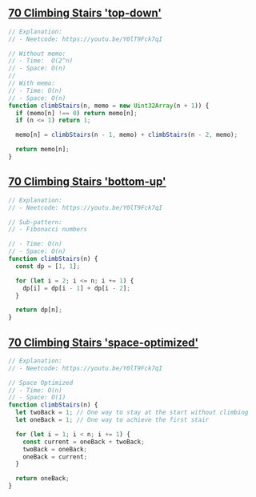 ## [70 Climbing Stairs 'top-down'](https://leetcode.com/problems/climbing-stairs/description/)

<!-- notecardId: 1758391291772 -->

```js
// Explanation:
// - Neetcode: https://youtu.be/Y0lT9Fck7qI

// Without memo:
// - Time:  O(2^n)
// - Space: O(n)
//
// With memo:
// - Time: O(n)
// - Space: O(n)
function climbStairs(n, memo = new Uint32Array(n + 1)) {
  if (memo[n] !== 0) return memo[n];
  if (n <= 1) return 1;

  memo[n] = climbStairs(n - 1, memo) + climbStairs(n - 2, memo);

  return memo[n];
}
```

## [70 Climbing Stairs 'bottom-up'](https://leetcode.com/problems/climbing-stairs/description/)

<!-- notecardId: 1758391291774 -->

```js
// Explanation:
// - Neetcode: https://youtu.be/Y0lT9Fck7qI

// Sub-pattern:
// - Fibonacci numbers

// - Time: O(n)
// - Space: O(n)
function climbStairs(n) {
  const dp = [1, 1];

  for (let i = 2; i <= n; i += 1) {
    dp[i] = dp[i - 1] + dp[i - 2];
  }

  return dp[n];
}
```

## [70 Climbing Stairs 'space-optimized'](https://leetcode.com/problems/climbing-stairs/description/)

<!-- notecardId: 1758289318000 -->

```js
// Explanation:
// - Neetcode: https://youtu.be/Y0lT9Fck7qI

// Space Optimized
// - Time: O(n)
// - Space: O(1)
function climbStairs(n) {
  let twoBack = 1; // One way to stay at the start without climbing
  let oneBack = 1; // One way to achieve the first stair

  for (let i = 1; i < n; i += 1) {
    const current = oneBack + twoBack;
    twoBack = oneBack;
    oneBack = current;
  }

  return oneBack;
}
```
